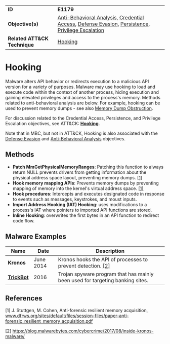 |||
|------------------|------------------------|
|**ID**|**E1179**|
|**Objective(s)**|[Anti-Behavioral Analysis](https://github.com/MBCProject/mbc-markdown/tree/master/anti-behavioral-analysis), [Credential Access](https://github.com/MBCProject/mbc-markdown/tree/master/credential-access), [Defense Evasion](https://github.com/MBCProject/mbc-markdown/tree/master/defense-evasion), [Persistence](https://github.com/MBCProject/mbc-markdown/tree/master/persistence), [Privilege Escalation](https://github.com/MBCProject/mbc-markdown/tree/master/privilege-escalation)|
|**Related ATT&CK Technique**|[Hooking](https://attack.mitre.org/techniques/T1179/)|


Hooking
=======
Malware alters API behavior or redirects execution to a malicious API version for a variety of purposes. Malware may use hooking to load and execute code within the context of another process, hiding execution and gaining elevated privileges and access to the process's memory. Methods related to anti-behavioral analysis are below. For example, hooking can be used to prevent memory dumps - see also [Memory Dump Obstruction](https://github.com/MBCProject/mbc-markdown/blob/master/anti-behavioral-analysis/memory-dump-obstruct.md).

For discussion related to the Credential Access, Persistence, and Privilege Escalation objectives, see ATT&CK: [**Hooking**](https://attack.mitre.org/techniques/T1179/). 

Note that in MBC, but not in ATT&CK, Hooking is also associated with the [Defense Evasion](https://github.com/MBCProject/mbc-markdown/tree/master/defense-evasion) and [Anti-Behavioral Analysis](https://github.com/MBCProject/mbc-markdown/tree/master/anti-behavioral-analysis) objectives.

Methods
-------
* **Patch MmGetPhysicalMemoryRanges**: Patching this function to always return NULL prevents drivers from getting information about the physical address space layout, preventing memory dumps. [[1]](#1)
* **Hook memory mapping APIs**: Prevents memory dumps by preventing mapping of memory into the kernel's virtual address space. [[1]](#1)
* **Hook procedures**: Intercepts and executes designated code in response to events such as messages, keystrokes, and moust inputs.
* **Import Address Hooking (IAT) Hooking**: uses modifications to a process's IAT where pointers to imported API functions are stored.
* **Inline Hooking**: overwrites the first bytes in an API function to redirect code flow.

Malware Examples
----------------
|Name|Date|Description|
|-----------------------------|-----------|-----------------------------|
|**Kronos**|June 2014 |Kronos hooks the API of processes to prevent detection. [[2]](#2)|
|[**TrickBot**](https://github.com/MBCProject/mbc-markdown/tree/master/xample-malware/trickbot.md)|2016|Trojan spyware program that has mainly been used for targeting banking sites.|

References
----------
<a name="1">[1]</a> J. Stuttgen, M. Cohen, Anti-forensic resilient memory acquisition, www.dfrws.org/sites/default/files/session-files/paper-anti-forensic_resilient_memory_acquisition.pdf

<a name="2">[2]</a> https://blog.malwarebytes.com/cybercrime/2017/08/inside-kronos-malware/ 


 